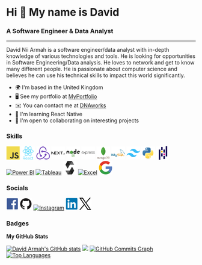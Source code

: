 Hi 👋 My name is David
=========================

### A Software Engineer & Data Analyst 
-------------------

David Nii Armah is a software engineer/data analyst with in-depth knowledge of various technologies and tools. He is looking for opportunities in Software Engineering/Data analysis. He loves to network and get to know many different people. He is passionate about computer science and believes he can use his technical skills to impact this world significantly.

- 🌍  I'm based in the United Kingdom
- 🖥️  See my portfolio at [MyPortfolio](https://davidarmah.vercel.app/)
- ✉️  You can contact me at [DNAworks](https://t.me/davearm991)
- 🧠  I'm learning React Native
- 🤝  I'm open to collaborating on interesting projects

### Skills

<p align="left">
<a href="https://www.javascript.com/" target="_blank" rel="noreferrer"><img src="https://raw.githubusercontent.com/devicons/devicon/master/icons/javascript/javascript-original.svg" width="36" height="36" alt="JavaScript" /></a>
<a href="https://reactjs.org/" target="_blank" rel="noreferrer"><img src="https://raw.githubusercontent.com/devicons/devicon/master/icons/react/react-original-wordmark.svg" width="36" height="36" alt="React" /></a>
<a href="https://redux.js.org/" target="_blank" rel="noreferrer"><img src="https://raw.githubusercontent.com/devicons/devicon/master/icons/redux/redux-original.svg" width="36" height="36" alt="Redux" /></a>
<a href="https://nextjs.org/" target="_blank" rel="noreferrer"><img src="https://raw.githubusercontent.com/devicons/devicon/master/icons/nextjs/nextjs-original-wordmark.svg" width="36" height="36" alt="Next.js" /></a>
<a href="https://nodejs.org/" target="_blank" rel="noreferrer"><img src="https://raw.githubusercontent.com/devicons/devicon/master/icons/nodejs/nodejs-original-wordmark.svg" width="36" height="36" alt="Node.js" /></a>
<a href="https://expressjs.com/" target="_blank" rel="noreferrer"><img src="https://raw.githubusercontent.com/devicons/devicon/master/icons/express/express-original-wordmark.svg" width="36" height="36" alt="Express.js" /></a>
<a href="https://www.mongodb.com/" target="_blank" rel="noreferrer"><img src="https://raw.githubusercontent.com/devicons/devicon/master/icons/mongodb/mongodb-original-wordmark.svg" width="36" height="36" alt="MongoDB" /></a>
<a href="https://www.mysql.com/" target="_blank" rel="noreferrer"><img src="https://raw.githubusercontent.com/devicons/devicon/master/icons/mysql/mysql-original-wordmark.svg" width="36" height="36" alt="MySQL" /></a>
<a href="https://tailwindcss.com/" target="_blank" rel="noreferrer"><img src="https://raw.githubusercontent.com/devicons/devicon/master/icons/tailwindcss/tailwindcss-plain.svg" width="36" height="36" alt="TailwindCSS" /></a>
<a href="https://www.python.org/" target="_blank" rel="noreferrer"><img src="https://raw.githubusercontent.com/devicons/devicon/master/icons/python/python-original.svg" width="36" height="36" alt="Python" /></a>
<a href="https://pandas.pydata.org/" target="_blank" rel="noreferrer"><img src="https://raw.githubusercontent.com/devicons/devicon/master/icons/pandas/pandas-original.svg" width="36" height="36" alt="Pandas" /></a>
<a href="https://powerbi.microsoft.com/" target="_blank" rel="noreferrer"><img src="https://raw.githubusercontent.com/devicons/devicon/master/icons/powerbi/powerbi-original.svg" width="36" height="36" alt="Power BI" /></a>
<a href="https://www.tableau.com/" target="_blank" rel="noreferrer"><img src="https://raw.githubusercontent.com/devicons/devicon/master/icons/tableau/tableau-original.svg" width="36" height="36" alt="Tableau" /></a>
<a href="https://www.soliditylang.org/" target="_blank" rel="noreferrer"><img src="https://raw.githubusercontent.com/devicons/devicon/master/icons/solidity/solidity-original.svg" width="36" height="36" alt="Solidity" /></a>
<a href="https://www.microsoft.com/en-us/microsoft-365/excel" target="_blank" rel="noreferrer"><img src="https://raw.githubusercontent.com/devicons/devicon/master/icons/excel/excel-original.svg" width="36" height="36" alt="Excel" /></a>
<a href="https://developers.google.com/data-studio" target="_blank" rel="noreferrer"><img src="https://raw.githubusercontent.com/devicons/devicon/master/icons/google/google-original.svg" width="36" height="36" alt="Google Data Studio" /></a>
</p>

### Socials

<p align="left">
<a href="https://web.facebook.com/davidarmah992" target="_blank" rel="noreferrer"><img src="https://raw.githubusercontent.com/devicons/devicon/master/icons/facebook/facebook-original.svg" width="32" height="32" alt="Facebook" /></a>
<a href="https://github.com/Retr0981" target="_blank" rel="noreferrer"><img src="https://raw.githubusercontent.com/devicons/devicon/master/icons/github/github-original.svg" width="32" height="32" alt="GitHub" /></a>
<a href="https://www.instagram.com/davidarmah992/" target="_blank" rel="noreferrer"><img src="https://raw.githubusercontent.com/devicons/devicon/master/icons/instagram/instagram-original.svg" width="32" height="32" alt="Instagram" /></a>
<a href="https://www.linkedin.com/in/dna991/" target="_blank" rel="noreferrer"><img src="https://raw.githubusercontent.com/devicons/devicon/master/icons/linkedin/linkedin-original.svg" width="32" height="32" alt="LinkedIn" /></a>
<a href="https://twitter.com/dave_arm991" target="_blank" rel="noreferrer"><img src="https://raw.githubusercontent.com/devicons/devicon/master/icons/twitter/twitter-original.svg" width="32" height="32" alt="Twitter" /></a>
</p>

### Badges

<b>My GitHub Stats</b>

<p align="left">
<a href="http://www.github.com/Retr0981"><img src="https://github-readme-stats.vercel.app/api?username=Retr0981&show_icons=true&hide=&count_private=true&title_color=0891b2&text_color=ffffff&icon_color=0891b2&bg_color=000000&hide_border=true&show_icons=true" alt="David Armah's GitHub stats" /></a>
<a href="http://www.github.com/Retr0981"><img src="https://github-readme-streak-stats.herokuapp.com/?user=Retr0981&stroke=ffffff&background=000000&ring=0891b2&fire=0891b2&currStreakNum=ffffff&currStreakLabel=0891b2&sideNums=ffffff&sideLabels=ffffff&dates=ffffff&hide_border=true" /></a>
<a href="http://www.github.com/Retr0981"><img src="https://activity-graph.herokuapp.com/graph?username=Retr0981&bg_color=000000&color=ffffff&line=0891b2&point=ffffff&area_color=000000&area=true&hide_border=true&custom_title=GitHub%20Commits%20Graph" alt="GitHub Commits Graph" /></a>
<a href="https://github.com/Retr0981" align="left"><img src="https://github-readme-stats.vercel.app/api/top-langs/?username=Retr0981&langs_count=10&title_color=0891b2&text_color=ffffff&icon_color=0891b2&bg_color=000000&hide_border=true&locale=en&custom_title=Top%20%Languages" alt="Top Languages" /></a>
</p>
